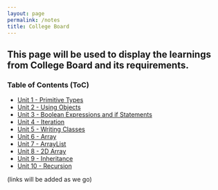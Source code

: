 ```yaml
---
layout: page
permalink: /notes
title: College Board 
---
```


## This page will be used to display the learnings from College Board and its requirements.

###  Table of Contents (ToC)
- [Unit 1 - Primitive Types]()
- [Unit 2 - Using Objects]()
- [Unit 3 - Boolean Expressions and if Statements]()
- [Unit 4 - Iteration]()
- [Unit 5 - Writing Classes]()
- [Unit 6 - Array]()
- [Unit 7 - ArrayList]()
- [Unit 8 - 2D Array]()
- [Unit 9 - Inheritance]()
- [Unit 10 - Recursion]()

(links will be added as we go)

